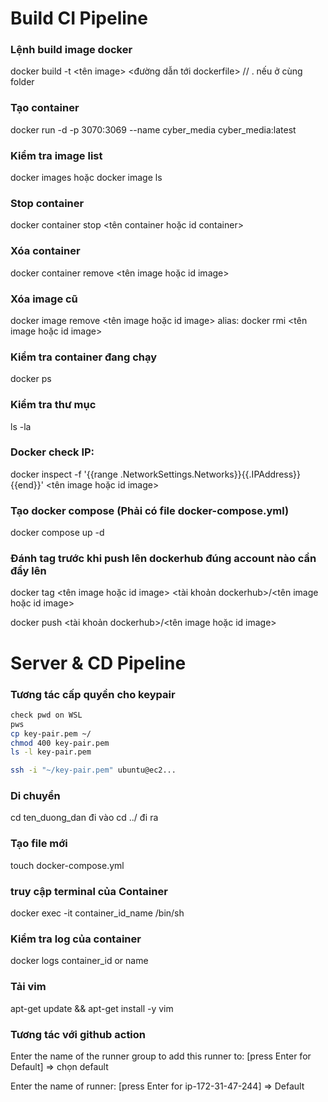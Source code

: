 # Build CI Pipeline

### Lệnh build image docker

docker build -t <tên image> <đường dẫn tới dockerfile> // . nếu ở cùng folder

### Tạo container

docker run -d -p 3070:3069 --name cyber_media cyber_media:latest

### Kiểm tra image list

docker images hoặc docker image ls

### Stop container

docker container stop <tên container hoặc id container>

### Xóa container

docker container remove <tên image hoặc id image>

### Xóa image cũ

docker image remove <tên image hoặc id image>
alias: docker rmi <tên image hoặc id image>

### Kiểm tra container đang chạy

docker ps

### Kiểm tra thư mục

ls -la

### Docker check IP:

docker inspect -f '{{range .NetworkSettings.Networks}}{{.IPAddress}}{{end}}' <tên image hoặc id image>

### Tạo docker compose (Phải có file docker-compose.yml)

docker compose up -d

### Đánh tag trước khi push lên dockerhub đúng account nào cần đẩy lên

docker tag <tên image hoặc id image> <tài khoản dockerhub>/<tên image hoặc id image>

docker push <tài khoản dockerhub>/<tên image hoặc id image>

# Server & CD Pipeline

### Tương tác cấp quyền cho keypair

```bash
check pwd on WSL
pws
cp key-pair.pem ~/
chmod 400 key-pair.pem
ls -l key-pair.pem

ssh -i "~/key-pair.pem" ubuntu@ec2...

```

### Di chuyển

cd ten_duong_dan đi vào
cd ../ đi ra

### Tạo file mới

touch docker-compose.yml

### truy cập terminal của Container

docker exec -it container_id_name /bin/sh

### Kiểm tra log của container

docker logs container_id or name

### Tải vim

apt-get update && apt-get install -y vim

### Tương tác với github action

Enter the name of the runner group to add this runner to: [press Enter for Default]
=> chọn default

Enter the name of runner: [press Enter for ip-172-31-47-244] => Default
